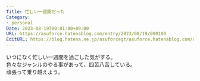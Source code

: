 ```yaml
---
Title: 忙しい一週間だった
Category:
- personal
Date: 2023-08-19T00:01:00+09:00
URL: https://asuforce.hatenablog.com/entry/2023/08/19/000100
EditURL: https://blog.hatena.ne.jp/asuforcegt/asuforce.hatenablog.com/atom/entry/820878482959636434
---
```


いつになく忙しい一週間を過ごした気がする。  
色々なジャンルのやる事があって、四苦八苦している。  
頑張って乗り越えよう。
